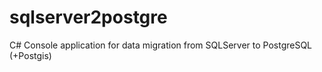 # sqlserver2postgre
C# Console application for data migration from SQLServer to PostgreSQL (+Postgis)
